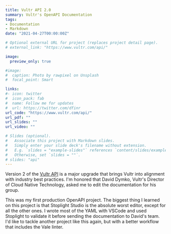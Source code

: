 ```yaml
---
title: Vultr API 2.0
summary: Vultr's OpenAPI Documentation
tags:
- Documentation
- Markdown
date: "2021-04-27T00:00:00Z"

# Optional external URL for project (replaces project detail page).
# external_link: "https://www.vultr.com/api/"

image:
  preview_only: true

#image:
#  caption: Photo by rawpixel on Unsplash
#  focal_point: Smart

links:
#- icon: twitter
#  icon_pack: fab
#  name: Follow me for updates
#  url: https://twitter.com/dfinr
url_code: "https://www.vultr.com/api/"
url_pdf: ""
url_slides: ""
url_video: ""

# Slides (optional).
#   Associate this project with Markdown slides.
#   Simply enter your slide deck's filename without extension.
#   E.g. `slides = "example-slides"` references `content/slides/example-slides.md`.
#   Otherwise, set `slides = ""`.
# slides: "api"
---
```


Version 2 of the [Vultr API](https://www.vultr.com/api/) is a major upgrade that brings Vultr into alignment with industry best practices. I'm honored that David Dymko, Vultr's Director of Cloud Native Technology, asked me to edit the documentation for his group.

This was my first production OpenAPI project. The biggest thing I learned on this project is that Stoplight Studio is the absolute worst editor, except for all the other ones. I wrote most of the YAML with VSCode and used Stoplight to validate it before sending the documentation to David's team. I'd like to tackle another project like this again, but with a better workflow that includes the Vale linter.
